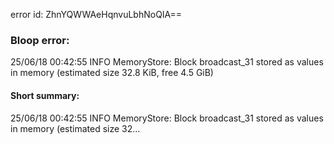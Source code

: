 error id: ZhnYQWWAeHqnvuLbhNoQIA==
### Bloop error:

25/06/18 00:42:55 INFO MemoryStore: Block broadcast_31 stored as values in memory (estimated size 32.8 KiB, free 4.5 GiB)
#### Short summary: 

25/06/18 00:42:55 INFO MemoryStore: Block broadcast_31 stored as values in memory (estimated size 32...